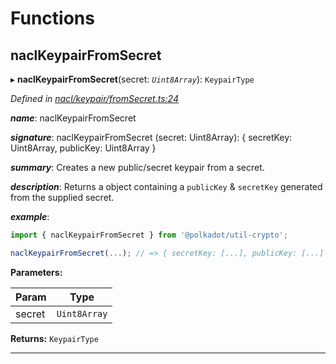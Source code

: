 

# Functions

<a id="naclkeypairfromsecret"></a>

##  naclKeypairFromSecret

▸ **naclKeypairFromSecret**(secret: *`Uint8Array`*): `KeypairType`

*Defined in [nacl/keypair/fromSecret.ts:24](https://github.com/polkadot-js/common/blob/7a43354/packages/util-crypto/src/nacl/keypair/fromSecret.ts#L24)*

*__name__*: naclKeypairFromSecret

*__signature__*: naclKeypairFromSecret (secret: Uint8Array): { secretKey: Uint8Array, publicKey: Uint8Array }

*__summary__*: Creates a new public/secret keypair from a secret.

*__description__*: Returns a object containing a `publicKey` & `secretKey` generated from the supplied secret.

*__example__*:   

```javascript
import { naclKeypairFromSecret } from '@polkadot/util-crypto';

naclKeypairFromSecret(...); // => { secretKey: [...], publicKey: [...] }
```

**Parameters:**

| Param | Type |
| ------ | ------ |
| secret | `Uint8Array` |

**Returns:** `KeypairType`

___

